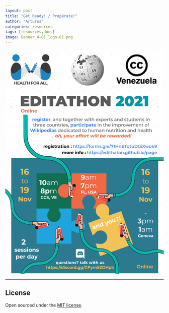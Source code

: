 ```yaml
---
layout: post
title: "Get Ready! / Prepárate!"
author: "Arturos"
categories: resources
tags: [resources,docs]
image: Banner_4-01_logo-01.png
---
```


[![poster-cc-ve](assets/img/EDITATHON_2021-English-2sessions.png)](.)

---

## License

Open sourced under the [MIT license](https://github.com/edithaton/page/LICENSE.md).
